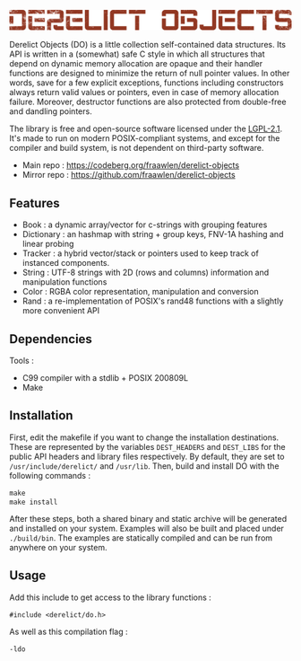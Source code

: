 ![Derelict Objects banner](./extras/banner.png)

Derelict Objects (DO) is a little collection self-contained data structures. Its API is written in a (somewhat) safe C style in which all structures that depend on dynamic memory allocation are opaque and their handler functions are designed to minimize the return of null pointer values. In other words, save for a few explicit exceptions, functions including constructors always return valid values or pointers, even in case of memory allocation failure. Moreover, destructor functions are also protected from double-free and dandling pointers.

The library is free and open-source software licensed under the [LGPL-2.1](https://www.gnu.org/licenses/old-licenses/lgpl-2.1.html). It's made to run on modern POSIX-compliant systems, and except for the compiler and build system, is not dependent on third-party software.

- Main repo : https://codeberg.org/fraawlen/derelict-objects
- Mirror repo : https://github.com/fraawlen/derelict-objects

Features
--------------------

- Book : a dynamic array/vector for c-strings with grouping features
- Dictionary : an hashmap with string + group keys, FNV-1A hashing and linear probing
- Tracker : a hybrid vector/stack or pointers used to keep track of instanced components.
- String : UTF-8 strings with 2D (rows and columns) information and manipulation functions
- Color : RGBA color representation, manipulation and conversion
- Rand : a re-implementation of POSIX's rand48 functions with a slightly more convenient API

Dependencies
------------

Tools :

- C99 compiler with a stdlib + POSIX 200809L
- Make

Installation
------------

First, edit the makefile if you want to change the installation destinations. These are represented by the variables `DEST_HEADERS` and `DEST_LIBS` for the public API headers and library files respectively. By default, they are set to `/usr/include/derelict/` and `/usr/lib`.
Then, build and install DO with the following commands :

```
make
make install
```

After these steps, both a shared binary and static archive will be generated and installed on your system. Examples will also be built and placed under `./build/bin`. The examples are statically compiled and can be run from anywhere on your system.

Usage
-----

Add this include to get access to the library functions :

```
#include <derelict/do.h>
```

As well as this compilation flag :

```
-ldo
```

